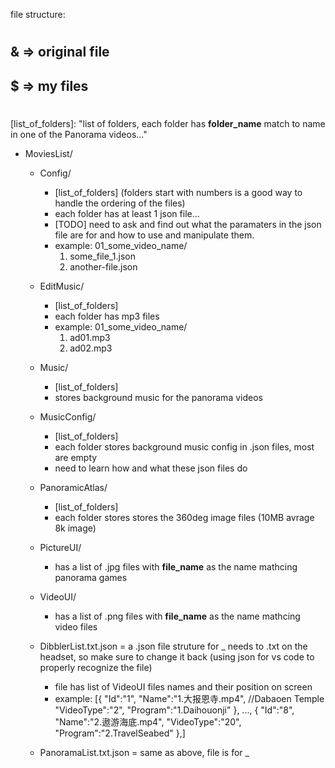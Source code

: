 file structure:
#
## & => original file

## $ => my files
#



#


[list_of_folders]: "list of folders, each folder has **folder_name** match to name in one of the Panorama videos..."
- MoviesList/
    + Config/
        - [list_of_folders]
        (folders start with numbers is a good way to handle the ordering of the files)
        - each folder has at least 1 json file...
        - [TODO] need to ask and find out what the paramaters in the json file are for and how to use and manipulate them.
        - example: 01_some_video_name/
            1. some_file_1.json
            1. another-file.json
    + EditMusic/ 
        - [list_of_folders]
        - each folder has mp3 files
        - example: 01_some_video_name/
            1. ad01.mp3
            1. ad02.mp3
    + Music/
        - [list_of_folders] 
        - stores background music for the panorama videos
    + MusicConfig/
        - [list_of_folders] 
        - each folder stores background music config in .json files, most are empty
        - need to learn how and what these json files do
    + PanoramicAtlas/
        - [list_of_folders] 
        - each folder stores stores the 360deg image files (10MB avrage 8k image)
    + PictureUI/
        - has a list of .jpg files with **file_name** as the name mathcing panorama games
    + VideoUI/
        - has a list of .png files with **file_name** as the name mathcing video files

    + DibblerList.txt.json = a .json file struture for _ needs to .txt on the headset, so make sure to change it back (using json for vs code to properly recognize the file)  
        - file has list of VideoUI files names and their position on screen 
        - example: [{
            "Id":"1",
            "Name":"1.大报恩寺.mp4", //Dabaoen Temple
            "VideoType":"2",
            "Program":"1.Daihouonji"
        }, 
        ..., 
        {
            "Id":"8",
            "Name":"2.遨游海底.mp4",
            "VideoType":"20",
            "Program":"2.TravelSeabed"
        },]

    + PanoramaList.txt.json = same as above, file is for _


